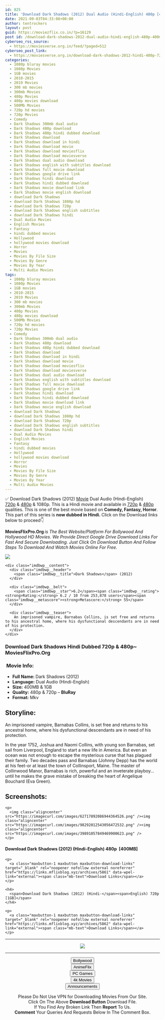 ```yaml
---
id: 825
title: 'Download Dark Shadows (2012) Dual Audio (Hindi-English) 480p [400MB] || 720p [1GB]'
date: 2021-09-03T04:33:08+00:00
author: tentrockers
layout: post
guid: https://moviezflix.co.in/?p=16129
post id: /download-dark-shadows-2012-dual-audio-hindi-english-480p-400mb-720p-1gb/
cyberseo_rss_source:
  - https://moviesverse.org.in/feed/?paged=512
cyberseo_post_link:
  - https://moviesverse.org.in/download-dark-shadows-2012-hindi-480p-720p/
categories:
  - 1080p bluray movies
  - 1080p Movies
  - 1GB movies
  - 2010-2015
  - 2019 Movies
  - 300 mb movies
  - 300mb Movies
  - 480p Movies
  - 480p movies download
  - 500Mb Movies
  - 720p hd movies
  - 720p Movies
  - Comedy
  - Dark Shadows 300mb dual audio
  - Dark Shadows 480p download
  - Dark Shadows 480p hindi dubbed download
  - Dark Shadows download
  - Dark Shadows download in hindi
  - Dark Shadows download movie
  - Dark Shadows download moviesflix
  - Dark Shadows download moviesverse
  - Dark Shadows dual audio download
  - Dark Shadows english with subtitles download
  - Dark Shadows full movie download
  - Dark Shadows google drive link
  - Dark Shadows hindi download
  - Dark Shadows hindi dubbed download
  - Dark Shadows movie download link
  - Dark Shadows movie english download
  - download Dark Shadows
  - download Dark Shadows 1080p hd
  - download Dark Shadows 720p
  - download Dark Shadows english subtitles
  - download Dark Shadows hindi
  - Dual Audio Movies
  - English Movies
  - Fantasy
  - hindi dubbed movies
  - Hollywood
  - hollywood movies download
  - Horror
  - Movies
  - Movies By File Size
  - Movies By Genre
  - Movies By Year
  - Multi Audio Movies
tags:
  - 1080p bluray movies
  - 1080p Movies
  - 1GB movies
  - 2010-2015
  - 2019 Movies
  - 300 mb movies
  - 300mb Movies
  - 480p Movies
  - 480p movies download
  - 500Mb Movies
  - 720p hd movies
  - 720p Movies
  - Comedy
  - Dark Shadows 300mb dual audio
  - Dark Shadows 480p download
  - Dark Shadows 480p hindi dubbed download
  - Dark Shadows download
  - Dark Shadows download in hindi
  - Dark Shadows download movie
  - Dark Shadows download moviesflix
  - Dark Shadows download moviesverse
  - Dark Shadows dual audio download
  - Dark Shadows english with subtitles download
  - Dark Shadows full movie download
  - Dark Shadows google drive link
  - Dark Shadows hindi download
  - Dark Shadows hindi dubbed download
  - Dark Shadows movie download link
  - Dark Shadows movie english download
  - download Dark Shadows
  - download Dark Shadows 1080p hd
  - download Dark Shadows 720p
  - download Dark Shadows english subtitles
  - download Dark Shadows hindi
  - Dual Audio Movies
  - English Movies
  - Fantasy
  - hindi dubbed movies
  - Hollywood
  - hollywood movies download
  - Horror
  - Movies
  - Movies By File Size
  - Movies By Genre
  - Movies By Year
  - Multi Audio Movies
---
```

<div class="thecontent clearfix">
  <p>
    ✅ Download Dark Shadows (2012) <a href="https://moviesverse.org.in/category/movies/" data-wpel-link="internal">Movie</a> Dual Audio (Hindi-English) <a href="https://moviesverse.org.in/720p-movies/" data-wpel-link="internal">720p</a>&nbsp;&&nbsp;<a href="https://moviesverse.org.in/480p-movies/" data-wpel-link="internal">480p</a> & 1080p. This is a Hindi movie and available in <a href="https://moviesverse.org.in/720p-movies/" data-wpel-link="internal">720p</a>&nbsp;&&nbsp;<a href="https://moviesverse.org.in/480p-movies/" data-wpel-link="internal">480p</a> qualities. This is one of the best movie based on <strong>Comedy, Fantasy, Horror</strong>. This part of this series is <strong>now dubbed in <span>Hindi.&nbsp;</span></strong><span>Click on the Download links below to proceed👇</span>
  </p>
  
  <p>
    <strong><span>MoviesFlixPro.Org&nbsp;</span></strong><em>is The Best Website/Platform For Bollywood And Hollywood HD Movies. We Provide Direct Google Drive Download Links For Fast And Secure Downloading. Just Click On Download Button And Follow Steps To&nbsp;Download And Watch Movies Online For Free.</em>
  </p>
  
  <div class="imdbwp imdbwp--movie dark">
    <div class="imdbwp__thumb">
      <a class="imdbwp__link" target="_blank" title="Dark Shadows" href="https://www.imdb.com/title/tt1077368/" rel="nofollow external noopener noreferrer" data-wpel-link="external"><img class="imdbwp__img" src="https://m.media-amazon.com/images/M/MV5BMjc0NzAyMzI1MF5BMl5BanBnXkFtZTcwMTE0NDQ1Nw@@._V1_SX300.jpg" /></a>
    </div>
    
    <div class="imdbwp__content">
      <div class="imdbwp__header">
        <span class="imdbwp__title">Dark Shadows</span> (2012)
      </div>
      
      <div class="imdbwp__belt">
        <span class="imdbwp__star">6.2</span><span class="imdbwp__rating"><strong>Rating:</strong> 6.2 / 10 from 253,878 users</span><span class="imdbwp__metascore"><strong>Metascore:</strong> 55</span>
      </div>
      
      <div class="imdbwp__teaser">
        An imprisoned vampire, Barnabas Collins, is set free and returns to his ancestral home, where his dysfunctional descendants are in need of his protection.
      </div>
    </div>
  </div>
  
  <h3>
    <span>Download Dark Shadows Hindi Dubbed 720p & 480p~ MoviesFlixPro.Org</span>
  </h3>
  
  <h3>
    <span>&nbsp;Movie Info:&nbsp;</span>
  </h3>
  
  <ul>
    <li>
      <strong>Full Name: </strong>Dark Shadows (2012)
    </li>
    <li>
      <strong>Language:</strong> Dual Audio (Hindi-English)
    </li>
    <li>
      <strong>Size:</strong> 400MB & 1GB
    </li>
    <li>
      <strong>Quality:</strong> 480p & 720p – <span><strong>BluRay</strong></span>
    </li>
    <li>
      <strong>Format:</strong>&nbsp;Mkv
    </li>
  </ul>
  
  <h2>
    <span>Storyline:</span>
  </h2>
  
  <p>
    An imprisoned vampire, Barnabas Collins, is set free and returns to his ancestral home, where his dysfunctional descendants are in need of his protection.
  </p>
  
  <div>
    In the year 1752, Joshua and Naomi Collins, with young son Barnabas, set sail from Liverpool, England to start a new life in America. But even an ocean was not enough to escape the mysterious curse that has plagued their family. Two decades pass and Barnabas (Johnny Depp) has the world at his feet-or at least the town of Collinsport, Maine. The master of Collinwood Manor, Barnabas is rich, powerful and an inveterate playboy…until he makes the grave mistake of breaking the heart of Angelique Bouchard (Eva Green).
  </div>
  
  <div class="summary_text">
    <h2>
      <span>Screenshots:</span>
    </h2>
    
    <p>
      <img class="aligncenter" src="https://imagecurl.com/images/62717892086944364526.png" /><img class="aligncenter" src="https://imagecurl.com/images/98292012543056472532.png" /><img class="aligncenter" src="https://imagecurl.com/images/39891057849469900623.png" />
    </p>
  </div>
  
  <div class="inline canwrap">
    <h4>
      <span>Download Dark Shadows (2012) (Hindi-English) </span><span>480p&nbsp; [400MB]</span>
    </h4>
    
    <p>
      <a class="maxbutton-1 maxbutton maxbutton-download-links" target="_blank" rel="noopener nofollow external noreferrer" href="https://links.mflixblog.xyz/archives/5861" data-wpel-link="external"><span class="mb-text">Download Links</span></a>
    </p>
    
    <h4>
      <span>Download Dark Shadows (2012) (Hindi-</span><span>English) 720p [1GB]</span>
    </h4>
    
    <p>
      <a class="maxbutton-1 maxbutton maxbutton-download-links" target="_blank" rel="noopener nofollow external noreferrer" href="https://links.mflixblog.xyz/archives/5862" data-wpel-link="external"><span class="mb-text">Download Links</span></a>
    </p>
  </div>
</div>

<center>
  </p> 
  
  <hr />
  
  <p>
    <a href="http://gdrivepro.xyz/join.php" data-wpel-link="external" target="_blank" rel="nofollow external noopener noreferrer"><img src="https://i.imgur.com/FhMdWdW.png" /></a>
  </p>
  
  <hr />
  
  <p>
    <a href="https://dogemovies.xyz" target="_blank" data-wpel-link="external" rel="nofollow external noopener noreferrer"><button class="button button5">Bollywood</button></a><br /> <a href="https://animeflix.in" target="_blank" data-wpel-link="external" rel="nofollow external noopener noreferrer"><button class="button button5">AnimeFlix</button></a><br /> <a href="https://gamesflix.net/" target="_blank" data-wpel-link="external" rel="nofollow external noopener noreferrer"><button class="button button5">PC Games</button></a><br /> <a href="https://uhdmovies.in" target="_blank" data-wpel-link="external" rel="nofollow external noopener noreferrer"><button class="button button5">4k Movies</button></a><br /> <a href="https://moviesverse.org.in/announcements/" target="_blank" data-wpel-link="internal" rel="noopener"><button class="button button5">Announcements</button></a>
  </p>
  
  <div class="alert alert-danger">
    Please Do Not Use VPN for Downloading Movies From Our Site.
  </div>
  
  <div class="alert alert-success">
    Click On The Above <strong>Download Button</strong> Download File.
  </div>
  
  <div class="alert alert-warning">
    If You Find Any Broken Link Then <strong>Report</strong> To Us.
  </div>
  
  <div class="alert alert-info">
    <strong>Comment</strong> Your Queries And Requests Below In The Comment Box.
  </div>
  
  <p>
    </center>
  </p>